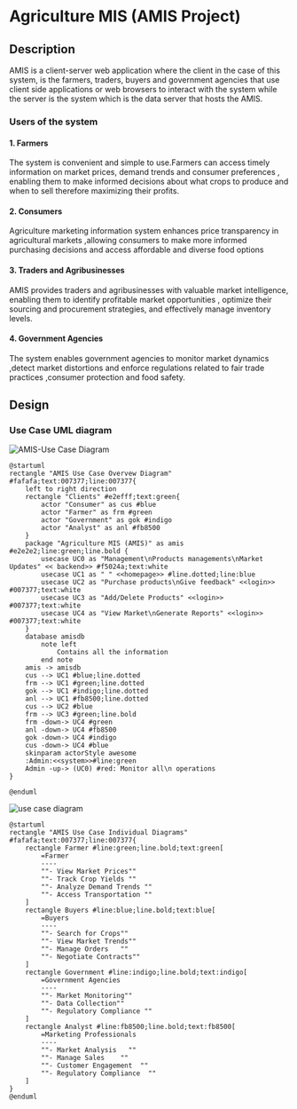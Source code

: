 # Agriculture MIS (AMIS Project)
## Description
AMIS is a client-server web application where the client in the case of this system, is the farmers, traders, buyers and government agencies that use client side applications or web browsers to interact with the system while the server is the system which is the data server that hosts the AMIS.
### Users of the system
#### 1. Farmers
The system is convenient and simple to use.Farmers can access timely information on market prices, demand trends and consumer preferences , enabling them to make informed decisions about what crops to produce and when to sell therefore maximizing their profits.
#### 2. Consumers
Agriculture marketing information system enhances price transparency in agricultural markets ,allowing consumers to make more informed purchasing decisions and access affordable and diverse food options
#### 3. Traders and Agribusinesses 
AMIS provides traders and agribusinesses with valuable market intelligence, enabling them to identify profitable market opportunities , optimize their sourcing and procurement strategies, and effectively manage inventory levels.
#### 4. Government Agencies
The system enables government agencies to monitor market dynamics ,detect market distortions and enforce regulations related to fair trade practices ,consumer protection and food safety.
## Design
### Use Case UML diagram
![AMIS-Use Case Diagram](https://github.com/essyngero/amis-project-/assets/167772798/f8d53c68-5777-42ae-82b9-0e8fa674c50e)

``` puml
@startuml
rectangle "AMIS Use Case Overvew Diagram" #fafafa;text:007377;line:007377{
    left to right direction
    rectangle "Clients" #e2efff;text:green{
        actor "Consumer" as cus #blue
        actor "Farmer" as frm #green
        actor "Government" as gok #indigo
        actor "Analyst" as anl #fb8500
    }
    package "Agriculture MIS (AMIS)" as amis #e2e2e2;line:green;line.bold {
        usecase UC0 as "Management\nProducts managements\nMarket Updates" << backend>> #f5024a;text:white
        usecase UC1 as " " <<homepage>> #line.dotted;line:blue
        usecase UC2 as "Purchase products\nGive feedback" <<login>> #007377;text:white
        usecase UC3 as "Add/Delete Products" <<login>> #007377;text:white
        usecase UC4 as "View Market\nGenerate Reports" <<login>> #007377;text:white
    }
    database amisdb
        note left
            Contains all the information
        end note
    amis -> amisdb
    cus --> UC1 #blue;line.dotted
    frm --> UC1 #green;line.dotted
    gok --> UC1 #indigo;line.dotted
    anl --> UC1 #fb8500;line.dotted
    cus --> UC2 #blue
    frm --> UC3 #green;line.bold
    frm -down-> UC4 #green
    anl -down-> UC4 #fb8500
    gok -down-> UC4 #indigo
    cus -down-> UC4 #blue
    skinparam actorStyle awesome
    :Admin:<<system>>#line:green 
    Admin -up-> (UC0) #red: Monitor all\n operations
}
    
@enduml

```
![use case diagram](https://github.com/essyngero/amis-project-/assets/167772798/79376918-468d-47d2-b8b0-5417a2385c38)

``` puml
@startuml
rectangle "AMIS Use Case Individual Diagrams" #fafafa;text:007377;line:007377{
    rectangle Farmer #line:green;line.bold;text:green[
        =Farmer 
        ----
        ""- View Market Prices""
        ""- Track Crop Yields ""
        ""- Analyze Demand Trends ""
        ""- Access Transportation ""
    ]
    rectangle Buyers #line:blue;line.bold;text:blue[
        =Buyers
        ----
        ""- Search for Crops""
        ""- View Market Trends""
        ""- Manage Orders   ""
        ""- Negotiate Contracts""
    ]
    rectangle Government #line:indigo;line.bold;text:indigo[
        =Government Agencies
        ----
        ""- Market Monitoring""
        ""- Data Collection""
        ""- Regulatory Compliance ""
    ]
    rectangle Analyst #line:fb8500;line.bold;text:fb8500[
        =Marketing Professionals
        ----
        ""- Market Analysis   ""
        ""- Manage Sales    ""
        ""- Customer Engagement  ""
        ""- Regulatory Compliance  ""
    ]
}    
@enduml


```
